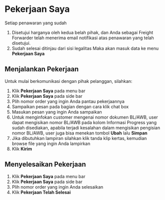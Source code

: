 # Pekerjaan Saya
Setiap penawaran yang sudah
1. Disetujui harganya oleh kedua belah pihak, dan Anda sebagai Freight Forwarder telah menerima email notifikasi atas penawaran yang telah disetujui.
2. Sudah selesai ditinjau dari sisi legalitas
Maka akan masuk data ke menu **Pekerjaan Saya**

## Menjalankan Pekerjaan
Untuk mulai berkomunikasi dengan pihak pelanggan, silahkan:
1. Klik **Pekerjaan Saya** pada menu bar
2. Klik **Pekerjaan Saya** pada side bar
3. Plih nomor order yang ingin Anda pantau pekerjaannya
4. Sampaikan pesan pada bagian dengan cara klik chat box
5. Masukan pesan yang ingin Anda sampaikan
6. Untuk menginfokan customer mengenai nomor dokumen BL/AWB, user dapat mengisikan nomor BL/AWB pada kolom Informasi Progress yang sudah disediakan, apabila terjadi kesalahan dalam mengisikan pengisian nomor BL/AWB, user juga bisa menekan tombol **Ubah** lalu **Simpan**
7. Jika dibutuhkan lampiran silahkan klik tanda klip kertas, kemudian browse file yang ingin Anda lampirkan
8. Klik **Kirim**

## Menyelesaikan Pekerjaan
1. Klik **Pekerjaan Saya** pada menu bar
2. Klik **Pekerjaan Saya** pada side bar
3. Plih nomor order yang ingin Anda selesaikan
4. Klik **Pekerjaan Telah Selesai**